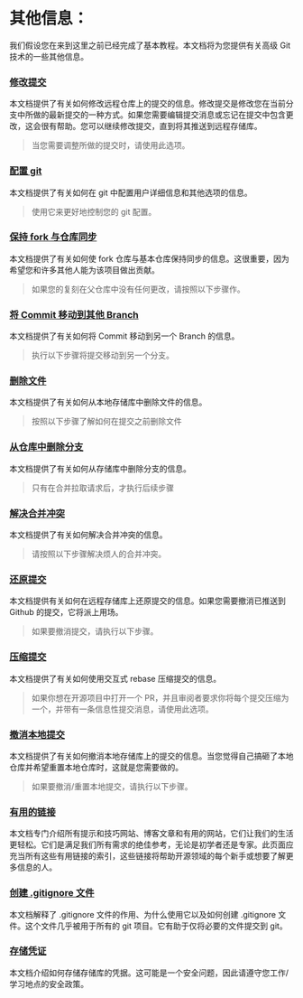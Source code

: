 其他信息：
=====

我们假设您在来到这里之前已经完成了基本教程。本文档将为您提供有关高级 Git 技术的一些其他信息。

### [修改提交](amending-a-commit.md)

本文档提供了有关如何修改远程仓库上的提交的信息。修改提交是修改您在当前分支中所做的最新提交的一种方式。如果您需要编辑提交消息或忘记在提交中包含更改，这会很有帮助。您可以继续修改提交，直到将其推送到远程存储库。

> 当您需要调整所做的提交时，请使用此选项。

### [配置 git](configuring-git.md)

本文档提供了有关如何在 git 中配置用户详细信息和其他选项的信息。

> 使用它来更好地控制您的 git 配置。

### [保持 fork 与仓库同步](keeping-your-fork-synced-with-this-repository.md)

本文档提供了有关如何使 fork 仓库与基本仓库保持同步的信息。这很重要，因为希望您和许多其他人能为该项目做出贡献。

> 如果您的复刻在父仓库中没有任何更改，请按照以下步骤作。

### [将 Commit 移动到其他 Branch](moving-a-commit-to-a-different-branch.md)

本文档提供了有关如何将 Commit 移动到另一个 Branch 的信息。

> 执行以下步骤将提交移动到另一个分支。

### [删除文件](removing-a-file.md)

本文档提供了有关如何从本地存储库中删除文件的信息。

> 按照以下步骤了解如何在提交之前删除文件

### [从仓库中删除分支](removing-branch-from-your-repository.md)

本文档提供了有关如何从存储库中删除分支的信息。

> 只有在合并拉取请求后，才执行后续步骤

### [解决合并冲突](resolving-merge-conflicts.md)

本文档提供了有关如何解决合并冲突的信息。

> 请按照以下步骤解决烦人的合并冲突。

### [还原提交](reverting-a-commit.md)

本文档提供有关如何在远程存储库上还原提交的信息。如果您需要撤消已推送到 Github 的提交，它将派上用场。

> 如果要撤消提交，请执行以下步骤。

### [压缩提交](squashing-commits.md)

本文档提供了有关如何使用交互式 rebase 压缩提交的信息。

> 如果你想在开源项目中打开一个 PR，并且审阅者要求你将每个提交压缩为一个，并带有一条信息性提交消息，请使用此选项。

### [撤消本地提交](undoing-a-commit.md)

本文档提供了有关如何撤消本地存储库上的提交的信息。当您觉得自己搞砸了本地仓库并希望重置本地仓库时，这就是您需要做的。

> 如果要撤消/重置本地提交，请执行以下步骤。

### [有用的链接](Useful-links-for-further-learning.md)

本文档专门介绍所有提示和技巧网站、博客文章和有用的网站，它们让我们的生活更轻松。它们是满足我们所有需求的绝佳参考，无论是初学者还是专家。此页面应充当所有这些有用链接的索引，这些链接将帮助开源领域的每个新手或想要了解更多信息的人。

### [创建 .gitignore 文件](creating-a-gitignore-file.md)

本文档解释了 .gitignore 文件的作用、为什么使用它以及如何创建 .gitignore 文件。这个文件几乎被用于所有的 git 项目。它有助于仅将必要的文件提交到 git。

### [存储凭证](storing-credentials.md)

本文档介绍如何存储存储库的凭据。这可能是一个安全问题，因此请遵守您工作/学习地点的安全政策。

